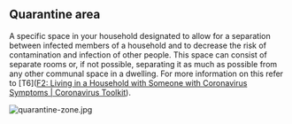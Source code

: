 ## Quarantine area

A specific space in your household designated to allow for a separation between infected members of a household and to decrease the risk of contamination and infection of other people. This space can consist of separate rooms or, if not possible, separating it as much as possible from any other communal space in a dwelling. For more information on this refer to [T6]([F2: Living in a Household with Someone with Coronavirus Symptoms | Coronavirus Toolkit](https://www.coronavirus-toolkit.com/f2-living-in-a-household-with-someone-with-coronavirus-symptoms.html#t6-household-quarantine-area)).

![quarantine-zone.jpg](\quarantine-zone.jpg) 
